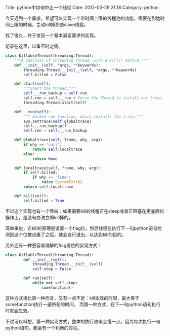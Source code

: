 Title: python中如何中止一个线程
Date: 2012-03-29 21:18
Category: python

今天遇到一个需求，希望可以实现一个带时间上限的线程池的功能，需要在到达时间上限的时候，主动kill掉那些slave线程。

找了很久，终于发现一个基本满足需求的实现。

记录在这里，以备不时之需。

```python
class KillableThread(threading.Thread):
    """A subclass of threading.Thread, with a kill() method."""
    def __init__(self, *args, **keywords):
        threading.Thread.__init__(self, *args, **keywords)
        self.killed = False

    def start(self):
        """Start the thread."""
        self.__run_backup = self.run
        self.run = self.__run # Force the Thread to install our trace.
        threading.Thread.start(self)

    def __run(self):
        """ Hacked run function, which installs the trace."""
        sys.settrace(self.globaltrace)
        self.__run_backup()
        self.run = self.__run_backup

    def globaltrace(self, frame, why, arg):
        if why == 'call':
            return self.localtrace
        else:
            return None

    def localtrace(self, frame, why, arg):
        if self.killed:
            if why == 'line':
                raise SystemExit()
        return self.localtrace

    def kill(self):
        self.killed = True
```

不过这个实现也有一个弊端：如果需要kill的线程正在sleep或者正阻塞在更底层的操作上，是没有办法立即kill掉的。

简单来说，它kill的原理是设置一个flag位，然后线程在执行下一句python语句检测到这个位被设置了之后，就会自行退出，以达到kill的目的。

另外还有一种更容易理解的flag置位的实现方式：

```python
class KillableThread(threading.Thread):
        def __init__(self):
            threading.Thread.__init__(self)
            self.stop = False

        def run(self):
            while not self.stop:
                somefunction()
```

这种方式相比第一种而言，又有一点不足：kill生效的时限，最大等于somefunction执行一遍所花的时间。
而第一种方式，在下一句python语句执行时就会生效。

不过可以料想，第一种实现方式，整体的执行效率会慢一点。因为每次执行一句python语句，都会有一个判断的过程。

